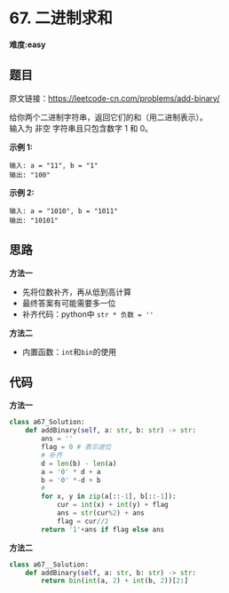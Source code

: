 # 67. 二进制求和
**难度:easy**
## 题目
原文链接：https://leetcode-cn.com/problems/add-binary/

给你两个二进制字符串，返回它们的和（用二进制表示）。  
输入为 非空 字符串且只包含数字 1 和 0。

**示例 1:**
```
输入: a = "11", b = "1"
输出: "100"
```
**示例 2:**
```
输入: a = "1010", b = "1011"
输出: "10101"
```


## 思路
**方法一**
* 先将位数补齐，再从低到高计算
* 最终答案有可能需要多一位
* 补齐代码：python中 `str * 负数 = ''`

**方法二**
* 内置函数：`int`和`bin`的使用
## 代码
**方法一**
```python
class a67_Solution:
    def addBinary(self, a: str, b: str) -> str:
        ans = ''
        flag = 0 # 表示进位
        # 补齐
        d = len(b) - len(a)
        a = '0' * d + a
        b = '0' *-d + b
        #
        for x, y in zip(a[::-1], b[::-1]):
            cur = int(x) + int(y) + flag
            ans = str(cur%2) + ans
            flag = cur//2
        return '1'+ans if flag else ans
```
**方法二**
```python
class a67__Solution:
    def addBinary(self, a: str, b: str) -> str:
        return bin(int(a, 2) + int(b, 2))[2:]
```
